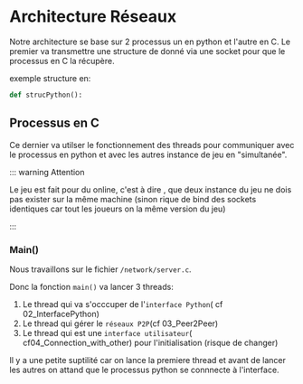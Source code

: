 # Architecture Réseaux

Notre architecture se base sur 2 processus un en python et l'autre en C.
Le premier va transmettre une structure de donné via une socket pour que le processus en C la récupère.

exemple structure en:
```python
def strucPython():
```
## Processus en C

Ce dernier va utilser le fonctionnement des threads pour communiquer avec le processus en python et avec les autres instance de jeu en "simultanée".

::: warning Attention 

Le jeu est fait pour du online, c'est à dire , que deux instance du jeu ne dois pas exister sur la même machine (sinon rique de bind des sockets identiques car tout les joueurs on la même version du jeu)

:::

### Main()

Nous travaillons sur le fichier `/network/server.c`.

Donc la fonction ```main()``` va lancer 3 threads:

1. Le thread qui va s'occcuper de l'`interface Python`( cf 02_InterfacePython)
2. Le thread qui gérer le `réseaux P2P`(cf 03_Peer2Peer)
3. Le thread qui est une `interface utilisateur`( cf04_Connection_with_other) pour l'initialisation (risque de changer)

Il y a une petite suptilité car on lance la premiere thread et avant de lancer les autres on attand que le processus python se connnecte à l'interface.
